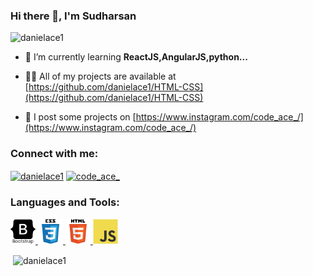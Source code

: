 ### Hi there 👋, I'm Sudharsan
<p align="left"> <img src="https://komarev.com/ghpvc/?username=danielace1&label=Profile%20views&color=0e75b6&style=flat" alt="danielace1" /> </p>

- 🌱 I’m currently learning **ReactJS,AngularJS,python...**

- 👨‍💻 All of my projects are available at [https://github.com/danielace1/HTML-CSS](https://github.com/danielace1/HTML-CSS)

- 📝 I post some projects on [https://www.instagram.com/code_ace_/](https://www.instagram.com/code_ace_/)

<h3 align="left">Connect with me:</h3>
<p align="left">
<a href="https://codepen.io/danielace1" target="blank"><img align="center" src="https://raw.githubusercontent.com/rahuldkjain/github-profile-readme-generator/master/src/images/icons/Social/codepen.svg" alt="danielace1" height="30" width="40" /></a>
<a href="https://instagram.com/code_ace_" target="blank"><img align="center" src="https://raw.githubusercontent.com/rahuldkjain/github-profile-readme-generator/master/src/images/icons/Social/instagram.svg" alt="code_ace_" height="30" width="40" /></a>
</p>

<h3 align="left">Languages and Tools:</h3>
<p align="left"> <a href="https://getbootstrap.com" target="_blank" rel="noreferrer"> <img src="https://raw.githubusercontent.com/devicons/devicon/master/icons/bootstrap/bootstrap-plain-wordmark.svg" alt="bootstrap" width="40" height="40"/> </a> <a href="https://www.w3schools.com/css/" target="_blank" rel="noreferrer"> <img src="https://raw.githubusercontent.com/devicons/devicon/master/icons/css3/css3-original-wordmark.svg" alt="css3" width="40" height="40"/> </a> <a href="https://www.w3.org/html/" target="_blank" rel="noreferrer"> <img src="https://raw.githubusercontent.com/devicons/devicon/master/icons/html5/html5-original-wordmark.svg" alt="html5" width="40" height="40"/> </a> <a href="https://developer.mozilla.org/en-US/docs/Web/JavaScript" target="_blank" rel="noreferrer"> <img src="https://raw.githubusercontent.com/devicons/devicon/master/icons/javascript/javascript-original.svg" alt="javascript" width="40" height="40"/> </a> </p>

<p>&nbsp;<img align="center" src="https://github-readme-stats.vercel.app/api?username=danielace1&show_icons=true&locale=en" alt="danielace1" /></p>

